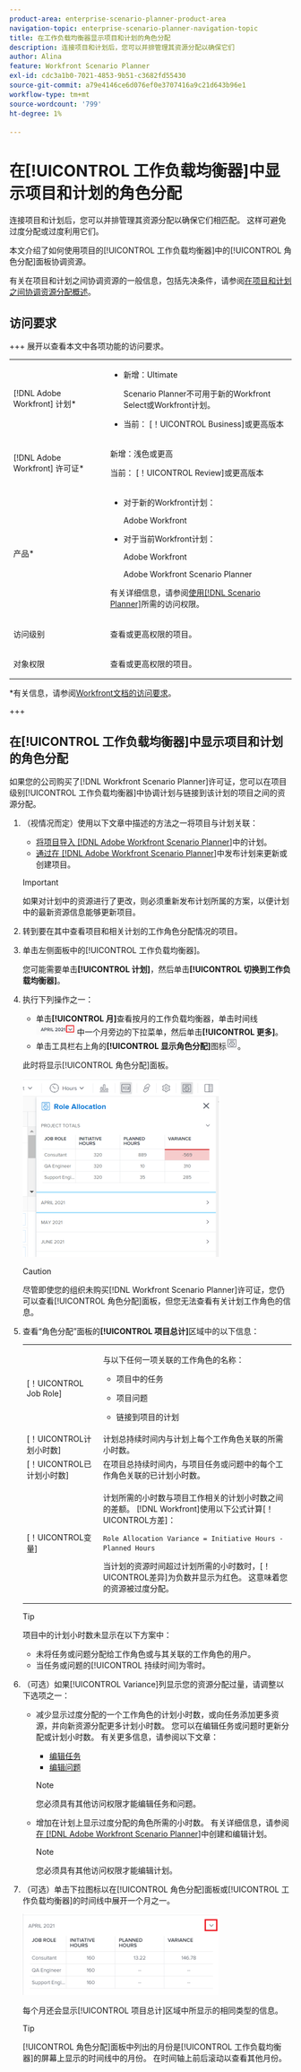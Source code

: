 ```yaml
---
product-area: enterprise-scenario-planner-product-area
navigation-topic: enterprise-scenario-planner-navigation-topic
title: 在工作负载均衡器显示项目和计划的角色分配
description: 连接项目和计划后，您可以并排管理其资源分配以确保它们
author: Alina
feature: Workfront Scenario Planner
exl-id: cdc3a1b0-7021-4853-9b51-c3682fd55430
source-git-commit: a79e4146ce6d076ef0e3707416a9c21d643b96e1
workflow-type: tm+mt
source-wordcount: '799'
ht-degree: 1%

---
```


# 在[!UICONTROL 工作负载均衡器]中显示项目和计划的角色分配

<!--Audited: 07/2024-->

连接项目和计划后，您可以并排管理其资源分配以确保它们相匹配。 这样可避免过度分配或过度利用它们。

本文介绍了如何使用项目的[!UICONTROL 工作负载均衡器]中的[!UICONTROL 角色分配]面板协调资源。

有关在项目和计划之间协调资源的一般信息，包括先决条件，请参阅[在项目和计划之间协调资源分配概述](../scenario-planner/overview-reconcile-allocations-between-projects-initiatives.md)。

## 访问要求

+++ 展开以查看本文中各项功能的访问要求。

<table style="table-layout:auto"> 
 <col> 
 <col> 
 <tbody> 
  <tr> 
   <td> <p>[!DNL Adobe Workfront] 计划*</p> </td> 
   <td> <ul></li>
   <li><p>新增：Ultimate </p></li>
   <p>Scenario Planner不可用于新的Workfront Select或Workfront计划。 </p>
   <li><p>当前： [！UICONTROL Business]或更高版本</p></ul>
   </td> 
  </tr> 
  <tr> 
   <td> <p>[!DNL Adobe Workfront] 许可证*</p> </td> 
   <td> <p>新增：浅色或更高</p> 
   <p>当前： [！UICONTROL Review]或更高版本</p> </td> 
  </tr> 
  <tr> 
   <td>产品* </td> 
   <td> <ul><li><p>对于新的Workfront计划：</p><p> Adobe Workfront</li></p>
   <li><p>对于当前Workfront计划： </p>
   <p>Adobe Workfront</p> <p>Adobe Workfront Scenario Planner</p></li></ul>

<p>有关详细信息，请参阅<a href="../scenario-planner/access-needed-to-use-sp.md" class="MCXref xref">使用[!DNL Scenario Planner]</a>所需的访问权限。 </p> </td> 
  </tr> 
  <tr data-mc-conditions=""> 
   <td>访问级别 </td> 
   <td> <p>查看或更高权限的项目。</p> </td> 
  </tr> 
  <tr data-mc-conditions=""> 
   <td> <p>对象权限 </p> </td> 
   <td> <p> 查看或更高权限的项目。</p> </td> 
  </tr> 
 </tbody> 
</table>

*有关信息，请参阅[Workfront文档的访问要求](/help/quicksilver/administration-and-setup/add-users/access-levels-and-object-permissions/access-level-requirements-in-documentation.md)。

+++

## 在[!UICONTROL 工作负载均衡器]中显示项目和计划的角色分配

如果您的公司购买了[!DNL Workfront Scenario Planner]许可证，您可以在项目级别[!UICONTROL 工作负载均衡器]中协调计划与链接到该计划的项目之间的资源分配。

1. （视情况而定）使用以下文章中描述的方法之一将项目与计划关联：

   * [将项目导入 [!DNL Adobe Workfront Scenario Planner]](import-projects-to-plans.md)中的计划。
   * [通过在 [!DNL Adobe Workfront Scenario Planner]](publish-scenarios-update-projects.md)中发布计划来更新或创建项目。

   >[!IMPORTANT]
   >
   >如果对计划中的资源进行了更改，则必须重新发布计划所属的方案，以便计划中的最新资源信息能够更新项目。

1. 转到要在其中查看项目和相关计划的工作角色分配情况的项目。
1. 单击左侧面板中的[!UICONTROL 工作负载均衡器]。

   您可能需要单击&#x200B;**[!UICONTROL 计划]**，然后单击&#x200B;**[!UICONTROL 切换到工作负载均衡器]**。

1. 执行下列操作之一：

   * 单击&#x200B;**[!UICONTROL 月]**&#x200B;查看按月的工作负载均衡器，单击时间线![](assets/drop-down-next-to-month-month-view-wb.png)中一个月旁边的下拉菜单，然后单击&#x200B;**[!UICONTROL 更多]**。
   * 单击工具栏右上角的&#x200B;**[!UICONTROL 显示角色分配]**&#x200B;图标![](assets/show-role-allocation-icon.png)。

   此时将显示[!UICONTROL 角色分配]面板。

   ![](assets/role-allocation-panel-months-collapsed-350x319.png)

   >[!CAUTION]
   >
   >尽管即使您的组织未购买[!DNL Workfront Scenario Planner]许可证，您仍可以查看[!UICONTROL 角色分配]面板，但您无法查看有关计划工作角色的信息。

   <!--
   <p data-mc-conditions="QuicksilverOrClassic.Draft mode">(NOTE: ensure this step stays 5 to match the mention of it in the section below)</p>
   -->

1. 查看“角色分配”面板的&#x200B;**[!UICONTROL 项目总计]**&#x200B;区域中的以下信息：

   <table style="table-layout:auto"> 
    <col> 
    <col> 
    <tbody> 
     <tr> 
      <td role="rowheader">[！UICONTROL Job Role]</td> 
      <td> <p>与以下任何一项关联的工作角色的名称：</p> 
       <ul> 
        <li> <p>项目中的任务</p> </li> 
        <li> <p>项目问题</p> </li> 
        <li> <p>链接到项目的计划</p> </li> 
       </ul> </td> 
     </tr> 
     <tr> 
      <td role="rowheader">[！UICONTROL计划小时数]</td> 
      <td>计划总持续时间内与计划上每个工作角色关联的所需小时数。 </td> 
     </tr> 
     <tr> 
      <td role="rowheader">[！UICONTROL已计划小时数]</td> 
      <td>在项目总持续时间内，与项目任务或问题中的每个工作角色关联的已计划小时数。 </td> 
     </tr> 
     <tr> 
      <td role="rowheader">[！UICONTROL变量]</td> 
      <td> <p>计划所需的小时数与项目工作相关的计划小时数之间的差额。 [!DNL Workfront]使用以下公式计算[！UICONTROL方差]：</p> <p><code>Role Allocation Variance = Initiative Hours - Planned Hours</code> </p> <p>当计划的资源时间超过计划所需的小时数时，[！UICONTROL差异]为负数并显示为红色。 这意味着您的资源被过度分配。 </p> </td> 
     </tr> 
    </tbody> 
   </table>

   >[!TIP]
   >
   >项目中的计划小时数未显示在以下方案中：
   >
   >   
   >   
   >   * 未将任务或问题分配给工作角色或与其关联的工作角色的用户。
   >   * 当任务或问题的[!UICONTROL 持续时间]为零时。
   >   
   >

1. （可选）如果[!UICONTROL Variance]列显示您的资源分配过量，请调整以下选项之一：

   * 减少显示过度分配的一个工作角色的计划小时数，或向任务添加更多资源，并向新资源分配更多计划小时数。 您可以在编辑任务或问题时更新分配或计划小时数。 有关更多信息，请参阅以下文章：

      * [编辑任务](../manage-work/tasks/manage-tasks/edit-tasks.md)
      * [编辑问题](../manage-work/issues/manage-issues/edit-issues.md)

     >[!NOTE]
     >
     >您必须具有其他访问权限才能编辑任务和问题。

   * 增加在计划上显示过度分配的角色所需的小时数。 有关详细信息，请参阅[在 [!DNL Adobe Workfront Scenario Planner]](create-and-edit-initiatives.md)中创建和编辑计划。

     >[!NOTE]
     >
     >您必须具有其他访问权限才能编辑计划。

1. （可选）单击下拉图标以在[!UICONTROL 角色分配]面板或[!UICONTROL 工作负载均衡器]的时间线中展开一个月之一。

   ![](assets/month-expanded-highlighted-role-allocation-panel-wb-350x145.png)

   每个月还会显示[!UICONTROL 项目总计]区域中所显示的相同类型的信息。

   >[!TIP]
   >
   >[!UICONTROL 角色分配]面板中列出的月份是[!UICONTROL 工作负载均衡器]的屏幕上显示的时间线中的月份。 在时间轴上前后滚动以查看其他月份。

   <!--
   <li value="8" data-mc-conditions="QuicksilverOrClassic.Draft mode"> <p> </p> </li>
   -->


